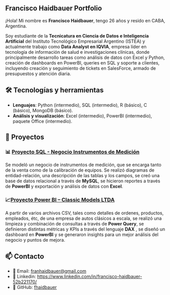 ## Francisco Haidbauer Portfolio

¡Hola! Mi nombre es **Francisco Haidbauer**, tengo 26 años y resido en CABA, Argentina.

Soy estudiante de la **Tecnicatura en Ciencia de Datos e Inteligencia Artificial** del Instituto Tecnológico Empresarial Argentino (ISTEA) y actualmente trabajo como **Data Analyst en IQVIA**, empresa líder en tecnología de información de salud e investigaciones clínicas, donde principalmente desarrollo tareas como análisis de datos con Excel y Python, creación de dashboards en PowerBI, queries en SQL y soporte a clientes, incluyendo creación y seguimiento de tickets en SalesForce, armado de presupuestos y atención diaria.

## 🛠️ Tecnologías y herramientas
- **Lenguajes**: Python (intermedio), SQL (intermedio), R (básico), C (básico), MongoDB (básico).
- **Análisis y visualización**: Excel (intermedio), PowerBI (intermedio), paquete Office (intermedio).

## 🚀 Proyectos

### 📊 [Proyecto SQL - Negocio Instrumentos de Medición](./Proyecto%20SQL%20-%20negocio%20instrumentos%20de%20medición)
Se modeló un negocio de instrumentos de medición, que se encarga tanto de la venta como de la calibración de equipos. Se realizó diagramas de entidad-relación, una descripción de las tablas y los campos, se creó una base de datos relacional a través de **MySQL**, se hicieron reportes a través de **PowerBI** y exportación y análisis de datos con **Excel**.



### 📈[Proyecto Power BI – Classic Models LTDA](./Proyecto%20PowerBI%20-%20Classic%20Models%20LTDA)
A partir de varios archivos CSV, tales como detalles de ordenes, productos, empleados, étc, de una empresa de autos clásicos a escala, se realizó una limpieza y combinación de consultas a través de **Power Query**, se definieron distintas métricas y KPIs a través del lenguaje **DAX** , se diseñó un dashboard en **PowerBI** y se generaron insights para un mejor análisis del negocio y puntos de mejora.


## 📫 Contacto
- 📧 Email: franhaidbauer@gmail.com
- 💼 Linkedin: https://www.linkedin.com/in/francisco-haidbauer-52b221170/
- 🐙 GitHub: [fhaidbauer](https://github.com/fhaidbauer)





